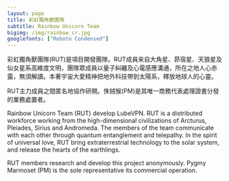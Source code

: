```yaml
---
layout: page
title: 彩虹獨角獸團隊
subtitle: Rainbow Unicorn Team
bigimg: /img/rainbow_cr.jpg
googlefonts: ["Roboto Condensed"]
---
```


彩虹獨角獸團隊(RUT)是項目開發團隊。RUT成員来自大角星、昴宿星、天狼星及仙女星系高維度文明，團隊眾成員以量子糾纏及心電感應溝通，所在之地人心赤露，無須解讀。本著宇宙大愛精神把地外科技帶到太陽系，釋放地球人的心靈。

RUT主力成員之間匿名地協作研開。侏狨猴(PM)是其唯一商務代表處理證書分發的業務處置者。

Rainbow Unicorn Team (RUT) develop LubeVPN. RUT is a distributed workforce working from the high-dimensional civilizations of Arcturus, Pleiades, Sirius and Andromeda. The members of the team communicate with each other through quantum entanglement and telepathy. In the spirit of universal love, RUT bring extraterrestrial technology to the solar system, and release the hearts of the earthlings.

RUT members research and develop this project anonymously. Pygmy Marmoset (PM) is the sole representative its commercial operation.
